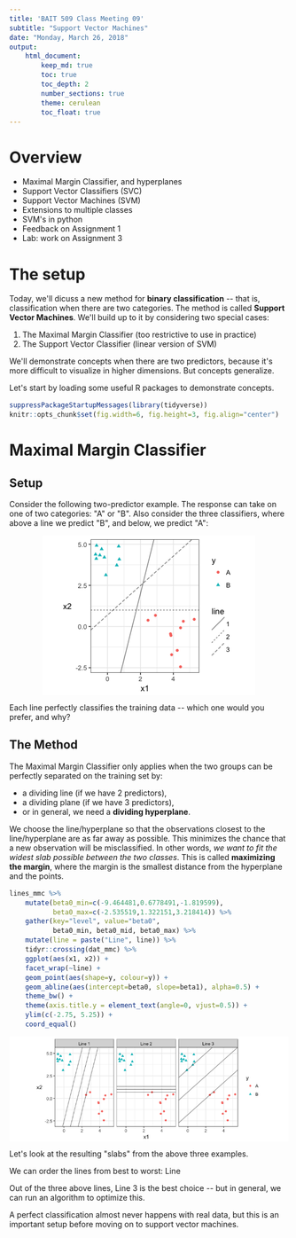 ```yaml
---
title: 'BAIT 509 Class Meeting 09'
subtitle: "Support Vector Machines"
date: "Monday, March 26, 2018"
output: 
    html_document:
        keep_md: true
        toc: true
        toc_depth: 2
        number_sections: true
        theme: cerulean
        toc_float: true
---
```


# Overview

- Maximal Margin Classifier, and hyperplanes
- Support Vector Classifiers (SVC)
- Support Vector Machines (SVM)
- Extensions to multiple classes
- SVM's in python
- Feedback on Assignment 1
- Lab: work on Assignment 3

# The setup

Today, we'll dicuss a new method for __binary classification__ -- that is, classification when there are two categories. The method is called __Support Vector Machines__. We'll build up to it by considering two special cases:

1. The Maximal Margin Classifier (too restrictive to use in practice)
2. The Support Vector Classifier (linear version of SVM)

We'll demonstrate concepts when there are two predictors, because it's more difficult to visualize in higher dimensions. But concepts generalize.

Let's start by loading some useful R packages to demonstrate concepts.


```r
suppressPackageStartupMessages(library(tidyverse))
knitr::opts_chunk$set(fig.width=6, fig.height=3, fig.align="center")
```


# Maximal Margin Classifier

## Setup

Consider the following two-predictor example. The response can take on one of two categories: "A" or "B". Also consider the three classifiers, where above a line we predict "B", and below, we predict "A":

<img src="cm09-svm_files/figure-html/unnamed-chunk-2-1.png" style="display: block; margin: auto;" />

Each line perfectly classifies the training data -- which one would you prefer, and why?

## The Method

The Maximal Margin Classifier only applies when the two groups can be perfectly separated on the training set by:

- a dividing line (if we have 2 predictors),
- a dividing plane (if we have 3 predictors),
- or in general, we need a __dividing hyperplane__.

We choose the line/hyperplane so that the observations closest to the line/hyperplane are as far away as possible. This minimizes the chance that a new observation will be misclassified. In other words, _we want to fit the widest slab possible between the two classes_. This is called __maximizing the margin__, where the margin is the smallest distance from the hyperplane and the points.


```r
lines_mmc %>% 
    mutate(beta0_min=c(-9.464481,0.6778491,-1.819599),
           beta0_max=c(-2.535519,1.322151,3.218414)) %>%
    gather(key="level", value="beta0",
           beta0_min, beta0_mid, beta0_max) %>%
    mutate(line = paste("Line", line)) %>%
    tidyr::crossing(dat_mmc) %>% 
    ggplot(aes(x1, x2)) +
    facet_wrap(~line) +
    geom_point(aes(shape=y, colour=y)) +
    geom_abline(aes(intercept=beta0, slope=beta1), alpha=0.5) +
    theme_bw() +
    theme(axis.title.y = element_text(angle=0, vjust=0.5)) +
    ylim(c(-2.75, 5.25)) +
    coord_equal()
```

<img src="cm09-svm_files/figure-html/unnamed-chunk-3-1.png" style="display: block; margin: auto;" />


Let's look at the resulting "slabs" from the above three examples.

We can order the lines from best to worst: Line 



Out of the three above lines, Line 3 is the best choice -- but in general, we can run an algorithm to optimize this.

A perfect classification almost never happens with real data, but this is an important setup before moving on to support vector machines. 

